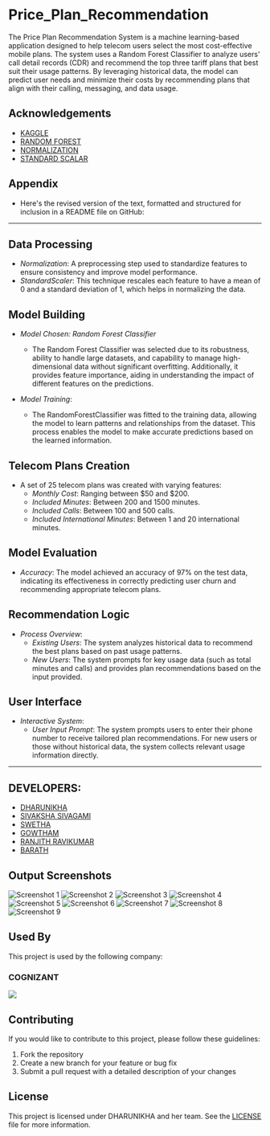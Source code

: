 # Price_Plan_Recommendation

The Price Plan Recommendation System is a machine learning-based application designed to help telecom users select the most cost-effective mobile plans. The system uses a Random Forest Classifier to analyze users' call detail records (CDR) and recommend the top three tariff plans that best suit their usage patterns. By leveraging historical data, the model can predict user needs and minimize their costs by recommending plans that align with their calling, messaging, and data usage.


## Acknowledgements

 - [KAGGLE](https://www.kaggle.com/datasets/anshulmehtakaggl/cdrcall-details-record-predict-telco-churn)
 - [RANDOM FOREST](https://www.ibm.com/topics/random-forest)
 - [NORMALIZATION](https://www.javatpoint.com/dbms-normalization)
 - [STANDARD SCALAR](https://scikit-learn.org/stable/modules/generated/sklearn.preprocessing.StandardScaler.html)


## Appendix

- Here's the revised version of the text, formatted and structured for inclusion in a README file on GitHub:

---

## Data Processing

- *Normalization*: A preprocessing step used to standardize features to ensure consistency and improve model performance.
- *StandardScaler*: This technique rescales each feature to have a mean of 0 and a standard deviation of 1, which helps in normalizing the data.

## Model Building

- *Model Chosen: Random Forest Classifier*
  - The Random Forest Classifier was selected due to its robustness, ability to handle large datasets, and capability to manage high-dimensional data without significant overfitting. Additionally, it provides feature importance, aiding in understanding the impact of different features on the predictions.
  
- *Model Training*:
  - The RandomForestClassifier was fitted to the training data, allowing the model to learn patterns and relationships from the dataset. This process enables the model to make accurate predictions based on the learned information.

## Telecom Plans Creation

- A set of 25 telecom plans was created with varying features:
  - *Monthly Cost*: Ranging between $50 and $200.
  - *Included Minutes*: Between 200 and 1500 minutes.
  - *Included Calls*: Between 100 and 500 calls.
  - *Included International Minutes*: Between 1 and 20 international minutes.

## Model Evaluation

- *Accuracy*: The model achieved an accuracy of 97% on the test data, indicating its effectiveness in correctly predicting user churn and recommending appropriate telecom plans.

## Recommendation Logic

- *Process Overview*:
  - *Existing Users*: The system analyzes historical data to recommend the best plans based on past usage patterns.
  - *New Users*: The system prompts for key usage data (such as total minutes and calls) and provides plan recommendations based on the input provided.

## User Interface

- *Interactive System*:
  - *User Input Prompt*: The system prompts users to enter their phone number to receive tailored plan recommendations. For new users or those without historical data, the system collects relevant usage information directly.

---


## DEVELOPERS:

- [DHARUNIKHA](https://github.com/DHARUNIKHA)
- [SIVAKSHA SIVAGAMI](https://github.com/Sivaksha)
- [SWETHA](https://github.com/swe024)
- [GOWTHAM](https://github.com/GowthamShanmugam03)
- [RANJITH RAVIKUMAR](https://github.com/RanjithkumarR04)
- [BARATH](https://github.com/Barath-PR)


## Output Screenshots

![Screenshot 1](https://github.com/DHARUNIKHA/Price_Plan_Recommendation/blob/9a3821cc98ac16de535f5f210993bb8667569054/assets/image%201.jpg)
![Screenshot 2](https://github.com/DHARUNIKHA/Price_Plan_Recommendation/blob/9a3821cc98ac16de535f5f210993bb8667569054/assets/image%202.jpg)
![Screenshot 3](https://github.com/DHARUNIKHA/Price_Plan_Recommendation/blob/9a3821cc98ac16de535f5f210993bb8667569054/assets/image%203.jpg)
![Screenshot 4](https://github.com/DHARUNIKHA/Price_Plan_Recommendation/blob/9a3821cc98ac16de535f5f210993bb8667569054/assets/image%204.jpg)
![Screenshot 5](https://github.com/DHARUNIKHA/Price_Plan_Recommendation/blob/9a3821cc98ac16de535f5f210993bb8667569054/assets/image%205.jpg)
![Screenshot 6](https://github.com/DHARUNIKHA/Price_Plan_Recommendation/blob/9a3821cc98ac16de535f5f210993bb8667569054/assets/image%206.jpg)
![Screenshot 7](https://github.com/DHARUNIKHA/Price_Plan_Recommendation/blob/9a3821cc98ac16de535f5f210993bb8667569054/assets/image%207.jpg)
![Screenshot 8](https://github.com/DHARUNIKHA/Price_Plan_Recommendation/blob/9a3821cc98ac16de535f5f210993bb8667569054/assets/image%208.jpg)
![Screenshot 9](https://github.com/DHARUNIKHA/Price_Plan_Recommendation/blob/9a3821cc98ac16de535f5f210993bb8667569054/assets/image%209.jpg)

## Used By

This project is used by the following company:

 ### COGNIZANT
![](https://github.com/prabhakarvenkat/Potential_Customer_for_upsell/blob/4f1ba9a3b0e251d4a482cff767e11512e7c07e6d/assets/cognizant.jpg)

<html>
  <head></head>
  <body>
<h2>Contributing</h2>
  <p>If you would like to contribute to this project, please follow these guidelines:</p>
  <ol>
    <li>Fork the repository</li>
    <li>Create a new branch for your feature or bug fix</li>
    <li>Submit a pull request with a detailed description of your changes</li>
  </ol>

  <h2>License</h2>
  <p>This project is licensed under DHARUNIKHA and her team. See the <a href="LICENSE">LICENSE</a> file for more information.</p>
